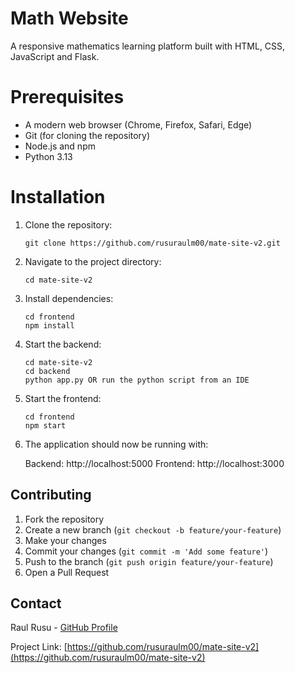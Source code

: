 # Math Website

A responsive mathematics learning platform built with HTML, CSS, JavaScript and Flask.

# Prerequisites

- A modern web browser (Chrome, Firefox, Safari, Edge)
- Git (for cloning the repository)
- Node.js and npm
- Python 3.13

# Installation

1. Clone the repository:

   ```
   git clone https://github.com/rusuraulm00/mate-site-v2.git
   ```

2. Navigate to the project directory:

   ```
   cd mate-site-v2
   ```

3. Install dependencies:

   ```
   cd frontend
   npm install
   ```

4. Start the backend:

   ```
   cd mate-site-v2
   cd backend
   python app.py OR run the python script from an IDE
   ```

5. Start the frontend:

   ```
   cd frontend
   npm start
   ```

6. The application should now be running with:

   Backend: http://localhost:5000
   Frontend: http://localhost:3000

## Contributing

1. Fork the repository
2. Create a new branch (`git checkout -b feature/your-feature`)
3. Make your changes
4. Commit your changes (`git commit -m 'Add some feature'`)
5. Push to the branch (`git push origin feature/your-feature`)
6. Open a Pull Request

## Contact

Raul Rusu - [GitHub Profile](https://github.com/rusuraulm00)

Project Link: [https://github.com/rusuraulm00/mate-site-v2](https://github.com/rusuraulm00/mate-site-v2)
